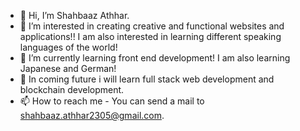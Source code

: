- 👋 Hi, I’m Shahbaaz Athhar.
- 👀 I’m interested in creating creative and functional websites and applications!! I am also interested in learning different speaking languages of the world!
- 🌱 I’m currently learning front end development! I am also learning Japanese and German!
- 💞️ In coming future i will learn full stack web development and blockchain development.
- 📫 How to reach me - You can send a mail to shahbaaz.athhar2305@gmail.com.

<!---
Shahbaaz92/Shahbaaz92 is a ✨ special ✨ repository because its `README.md` (this file) appears on your GitHub profile.
You can click the Preview link to take a look at your changes.
--->
